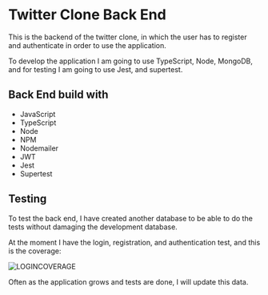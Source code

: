 # Twitter Clone Back End

This is the backend of the twitter clone, in which the user has to register and authenticate in order to use the application.

To develop the application I am going to use TypeScript, Node, MongoDB, and for testing I am going to use Jest, and supertest.

## Back End build with

- JavaScript
- TypeScript
- Node
- NPM
- Nodemailer
- JWT
- Jest
- Supertest

## Testing

To test the back end, I have created another database to be able to do the tests without damaging the development database.

At the moment I have the login, registration, and authentication test, and this is the coverage:

![LOGINCOVERAGE](https://user-images.githubusercontent.com/97446310/162653609-553f33bd-9014-446a-87ac-9cc681dfd4de.PNG)

Often as the application grows and tests are done, I will update this data.

